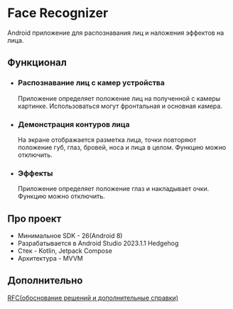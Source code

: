 # Face Recognizer

Android приложение для распознавания лиц и наложения эффектов на лица.

## Функционал

- ### Распознавание лиц с камер устройства

  Приложение определяет положение лиц на полученной с камеры картинке. Использоваться могут фронтальная и основная камера.

- ### Демонстрация контуров лица

  На экране отображается разметка лица, точки повторяют положение губ, глаз, бровей, носа и лица в целом. Функцию можно отключить.

- ### Эффекты

  Приложение определяет положение глаз и накладывает очки. Функцию можно отключить.

## Про проект

- Минимальное SDK - 26(Android 8)
- Разрабатывается в Android Studio 2023.1.1 Hedgehog
- Стек - Kotlin, Jetpack Compose
- Архитектура - MVVM

## Дополнительно

[RFC(обоснование решений и дополнительные справки)](https://github.com/T-e-i-l-s/FaceRecognizer/wiki/RFC)
